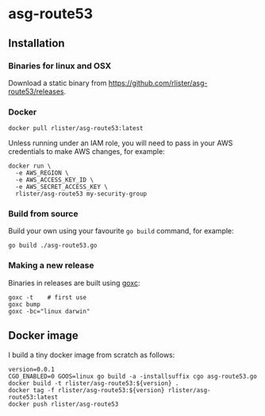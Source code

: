 # asg-route53

## Installation

### Binaries for linux and OSX

Download a static binary from
https://github.com/rlister/asg-route53/releases.

### Docker

```
docker pull rlister/asg-route53:latest
```

Unless running under an IAM role, you will need to pass in your AWS
credentials to make AWS changes, for example:

```
docker run \
  -e AWS_REGION \
  -e AWS_ACCESS_KEY_ID \
  -e AWS_SECRET_ACCESS_KEY \
  rlister/asg-route53 my-security-group
```

### Build from source

Build your own using your favourite `go build` command, for example:

```
go build ./asg-route53.go
```

### Making a new release

Binaries in releases are built using
[goxc](https://github.com/laher/goxc):

```
goxc -t    # first use
goxc bump
goxc -bc="linux darwin"
```

## Docker image

I build a tiny docker image from scratch as follows:

```
version=0.0.1
CGO_ENABLED=0 GOOS=linux go build -a -installsuffix cgo asg-route53.go
docker build -t rlister/asg-route53:${version} .
docker tag -f rlister/asg-route53:${version} rlister/asg-route53:latest
docker push rlister/asg-route53
```